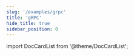 ```yaml
---
slug: '/examples/grpc'
title: 'gRPC'
hide_title: true
sidebar_position: 0
---
```


import DocCardList from '@theme/DocCardList';

<DocCardList />
